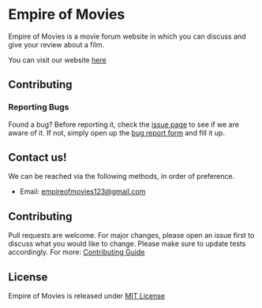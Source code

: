 # Empire of Movies

Empire of Movies is a movie forum website in which you can discuss and give your review about a film.

You can visit our website [here](https://empire-of-movies.herokuapp.com/)

## Contributing

### Reporting Bugs

Found a bug? Before reporting it, check the [issue page](https://github.com/dhafinrazaq/Empire_of_Movies-deploy/issues) to see if we are aware of it. If not, simply open up the [bug report form](https://github.com/dhafinrazaq/Empire_of_Movies-deploy/issues/new) and fill it up.


## Contact us!

We can be reached via the following methods, in order of preference.
- Email: empireofmovies123@gmail.com

## Contributing
Pull requests are welcome. For major changes, please open an issue first to discuss what you would like to change.
Please make sure to update tests accordingly.
For more: [Contributing Guide](CONTRIBUTING.md)

## License
Empire of Movies is released under [MIT License](LICENSE)